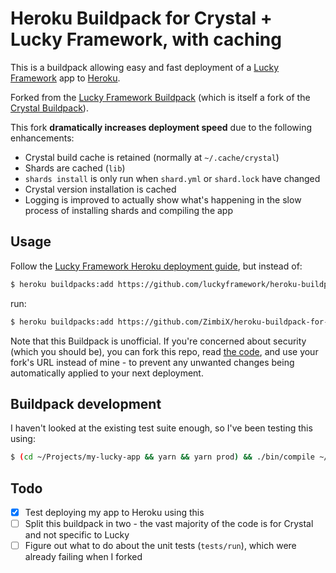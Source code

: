 # Heroku Buildpack for Crystal + Lucky Framework, with caching

This is a buildpack allowing easy and fast deployment of a [Lucky Framework](https://luckyframework.org) app to [Heroku](https://www.heroku.com/).

Forked from the [Lucky Framework Buildpack](https://github.com/luckyframework/heroku-buildpack-crystal) (which is itself a fork of the [Crystal Buildpack](https://github.com/crystal-lang/heroku-buildpack-crystal)).

This fork **dramatically increases deployment speed** due to the following enhancements:

- Crystal build cache is retained (normally at `~/.cache/crystal`)
- Shards are cached (`lib`)
- `shards install` is only run when `shard.yml` or `shard.lock` have changed
- Crystal version installation is cached
- Logging is improved to actually show what's happening in the slow process of installing shards and compiling the app

## Usage

Follow the [Lucky Framework Heroku deployment guide](https://luckyframework.org/guides/deploying/heroku), but instead of:

```bash
$ heroku buildpacks:add https://github.com/luckyframework/heroku-buildpack-crystal
```

run:

```bash
$ heroku buildpacks:add https://github.com/ZimbiX/heroku-buildpack-for-lucky-framework-with-caching
```

Note that this Buildpack is unofficial. If you're concerned about security (which you should be), you can fork this repo, read [the code](bin), and use your fork's URL instead of mine - to prevent any unwanted changes being automatically applied to your next deployment.

## Buildpack development

I haven't looked at the existing test suite enough, so I've been testing this using:

```bash
$ (cd ~/Projects/my-lucky-app && yarn && yarn prod) && ./bin/compile ~/Projects/my-lucky-app $PWD/test-cache $PWD/test-env
```

## Todo

- [x] Test deploying my app to Heroku using this
- [ ] Split this buildpack in two - the vast majority of the code is for Crystal and not specific to Lucky
- [ ] Figure out what to do about the unit tests (`tests/run`), which were already failing when I forked
